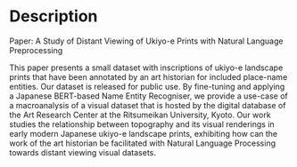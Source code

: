# Description
Paper: A Study of Distant Viewing of Ukiyo-e Prints with Natural Language Preprocessing 

This paper presents a small dataset with inscriptions of ukiyo-e landscape prints that have been annotated by an art historian
for included place-name entities. Our dataset is released for public use. By fine-tuning and applying a Japanese BERT-based
Name Entity Recogniser, we provide a use-case of a macroanalysis of a visual dataset that is hosted by the digital database
of the Art Research Center at the Ritsumeikan University, Kyoto. Our work studies the relationship between topography and
its visual renderings in early modern Japanese ukiyo-e landscape prints, exhibiting how can the work of the art historian be
facilitated with Natural Language Processing towards distant viewing visual datasets.
